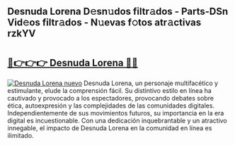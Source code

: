 ## Desnuda Lorena D𝚎sn𝚞dos filtr𝚊dos - Parts-DSn Vid𝚎os filtr𝚊dos - N𝚞evas f𝚘tos atr𝚊ctivas rzkYV

# <h2><a href="http://mbbqyf8.tromn.icu/?c=Desnuda+Lorena">🔗👉👉👉 Desnuda Lorena 🔗🔗</a></h2>

[![Desnuda Lorena nuevo](https://i.imgur.com/pEAQMta.gif)](http://mbbqyf8.tromn.icu/?c=Desnuda+Lorena)
Desnuda Lorena, un personaje multifacético y estimulante, elude la comprensión fácil. Su distintivo estilo en línea ha cautivado y provocado a los espectadores, provocando debates sobre ética, autoexpresión y las complejidades de las comunidades digitales. Independientemente de sus movimientos futuros, su importancia en la era digital es incuestionable. Con una dedicación inquebrantable y un atractivo innegable, el impacto de Desnuda Lorena en la comunidad en línea es ilimitado.
